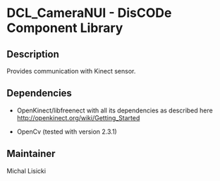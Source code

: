 DCL_CameraNUI - DisCODe Component Library
=========================================

Description
-----------

Provides communication with Kinect sensor.

Dependencies
------------

- OpenKinect/libfreenect with all its dependencies as described here http://openkinect.org/wiki/Getting_Started 

- OpenCv (tested with version 2.3.1)

Maintainer
----------

Michal Lisicki
